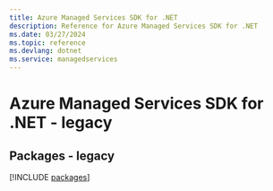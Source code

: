 ```yaml
---
title: Azure Managed Services SDK for .NET
description: Reference for Azure Managed Services SDK for .NET
ms.date: 03/27/2024
ms.topic: reference
ms.devlang: dotnet
ms.service: managedservices
---
```

# Azure Managed Services SDK for .NET - legacy
## Packages - legacy
[!INCLUDE [packages](managed-services-index.md)]